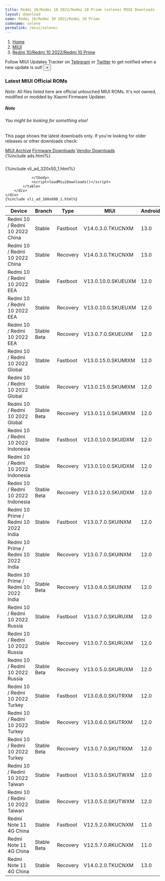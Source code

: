 ```yaml
---
title: Redmi 10/Redmi 10 2022/Redmi 10 Prime (selene) MIUI Downloads
layout: download
name: Redmi 10/Redmi 10 2022/Redmi 10 Prime
codename: selene
permalink: /miui/selene/
---
```

<nav aria-label="breadcrumb">
    <ol class="breadcrumb">
        <li class="breadcrumb-item"><a href="/">Home</a></li>
        <li class="breadcrumb-item"><a href="/miui/">MIUI</a></li>
        <li class="breadcrumb-item active" aria-current="page"><a href="/miui/selene/">Redmi 10/Redmi 10 2022/Redmi 10 Prime</a></li>
    </ol>
</nav>
<div class="alert alert-primary alert-dismissible fade show" role="alert">
    Follow MIUI Updates Tracker on <a href="https://t.me/MIUIUpdatesTracker" class="alert-link">Telegram</a>
     or <a href="https://twitter.com/MiFwUpdater" class="alert-link">Twitter</a> to get notified when a new update is out!
    <button type="button" class="close" data-dismiss="alert" aria-label="Close">
        <span aria-hidden="true">&times;</span>
    </button>
</div>

### Latest MIUI Official ROMs
*Note*: All files listed here are official untouched MIUI ROMs. It's not owned, modified or modded by Xiaomi Firmware Updater.
<div class="card">
  <div class="card-body">
    <h5 class="card-title">Note</h5>
    <h6 class="card-subtitle mb-2 text-muted">You might be looking for something else!</h6>
    <p class="card-text">This page shows the latest downloads only.
     If you're looking for older releases or other downloads check:</p>
    <a href="/archive/miui/selene/" class="card-link">MIUI Archive</a>
    <a href="/firmware/selene/" class="card-link">Firmware Downloads</a>
    <a href="/vendor/selene/" class="card-link">Vendor Downloads</a>
  </div>
</div>
{%include ads.html%}
<div class="row justify-content-center">
    <div class="col-10">
        <div class="table-responsive-md" style="margin-top: 25px;">
            {%include vli_ad_320x50_1.html%}
            <table id="miui" class="display dt-responsive nowrap compact table table-striped table-hover table-sm">
                <thead class="thead-dark">
                    <tr>
                        <th data-ref="device">Device</th>
                        <th data-ref="branch">Branch</th>
                        <th data-ref="type">Type</th>
                        <th data-ref="miui">MIUI</th>
                        <th data-ref="android">Android</th>
                        <th data-ref="size">Size</th>
                        <th data-ref="size">Date</th>
                        <th data-ref="link">Link</th>
                    </tr>
                </thead>
                <tbody>
                <tr><td>Redmi 10 / Redmi 10 2022 China</td><td>Stable</td><td>Fastboot</td><td>V14.0.3.0.TKUCNXM</td><td>13.0</td><td>5.4 GB</td><td>2023-05-31</td><td><a href="/miui/selene/stable/V14.0.3.0.TKUCNXM/">Download</a></td></tr>
<tr><td>Redmi 10 / Redmi 10 2022 China</td><td>Stable</td><td>Recovery</td><td>V14.0.3.0.TKUCNXM</td><td>13.0</td><td>4.1 GB</td><td>2023-06-06</td><td><a href="/miui/selene/stable/V14.0.3.0.TKUCNXM/">Download</a></td></tr>
<tr><td>Redmi 10 / Redmi 10 2022 EEA</td><td>Stable</td><td>Fastboot</td><td>V13.0.10.0.SKUEUXM</td><td>12.0</td><td>5.9 GB</td><td>2023-03-21</td><td><a href="/miui/selene/stable/V13.0.10.0.SKUEUXM/">Download</a></td></tr>
<tr><td>Redmi 10 / Redmi 10 2022 EEA</td><td>Stable</td><td>Recovery</td><td>V13.0.10.0.SKUEUXM</td><td>12.0</td><td>3.0 GB</td><td>2023-03-24</td><td><a href="/miui/selene/stable/V13.0.10.0.SKUEUXM/">Download</a></td></tr>
<tr><td>Redmi 10 / Redmi 10 2022 EEA</td><td>Stable Beta</td><td>Recovery</td><td>V13.0.7.0.SKUEUXM</td><td>12.0</td><td>3.0 GB</td><td>2023-02-22</td><td><a href="/miui/selene/stable beta/V13.0.7.0.SKUEUXM/">Download</a></td></tr>
<tr><td>Redmi 10 / Redmi 10 2022 Global</td><td>Stable</td><td>Fastboot</td><td>V13.0.15.0.SKUMIXM</td><td>12.0</td><td>6.1 GB</td><td>2023-03-20</td><td><a href="/miui/selene/stable/V13.0.15.0.SKUMIXM/">Download</a></td></tr>
<tr><td>Redmi 10 / Redmi 10 2022 Global</td><td>Stable</td><td>Recovery</td><td>V13.0.15.0.SKUMIXM</td><td>12.0</td><td>3.0 GB</td><td>2023-03-25</td><td><a href="/miui/selene/stable/V13.0.15.0.SKUMIXM/">Download</a></td></tr>
<tr><td>Redmi 10 / Redmi 10 2022 Global</td><td>Stable Beta</td><td>Recovery</td><td>V13.0.11.0.SKUMIXM</td><td>12.0</td><td>3.0 GB</td><td>2023-03-09</td><td><a href="/miui/selene/stable beta/V13.0.11.0.SKUMIXM/">Download</a></td></tr>
<tr><td>Redmi 10 / Redmi 10 2022 Indonesia</td><td>Stable</td><td>Fastboot</td><td>V13.0.10.0.SKUIDXM</td><td>12.0</td><td>5.4 GB</td><td>2023-03-21</td><td><a href="/miui/selene/stable/V13.0.10.0.SKUIDXM/">Download</a></td></tr>
<tr><td>Redmi 10 / Redmi 10 2022 Indonesia</td><td>Stable</td><td>Recovery</td><td>V13.0.10.0.SKUIDXM</td><td>12.0</td><td>3.0 GB</td><td>2023-03-27</td><td><a href="/miui/selene/stable/V13.0.10.0.SKUIDXM/">Download</a></td></tr>
<tr><td>Redmi 10 / Redmi 10 2022 Indonesia</td><td>Stable Beta</td><td>Recovery</td><td>V13.0.12.0.SKUIDXM</td><td>12.0</td><td>3.0 GB</td><td>2023-06-15</td><td><a href="/miui/selene/stable beta/V13.0.12.0.SKUIDXM/">Download</a></td></tr>
<tr><td>Redmi 10 Prime / Redmi 10 2022 India</td><td>Stable</td><td>Fastboot</td><td>V13.0.7.0.SKUINXM</td><td>12.0</td><td>4.5 GB</td><td>2023-04-10</td><td><a href="/miui/selene/stable/V13.0.7.0.SKUINXM/">Download</a></td></tr>
<tr><td>Redmi 10 Prime / Redmi 10 2022 India</td><td>Stable</td><td>Recovery</td><td>V13.0.7.0.SKUINXM</td><td>12.0</td><td>2.9 GB</td><td>2023-04-23</td><td><a href="/miui/selene/stable/V13.0.7.0.SKUINXM/">Download</a></td></tr>
<tr><td>Redmi 10 Prime / Redmi 10 2022 India</td><td>Stable Beta</td><td>Recovery</td><td>V13.0.6.0.SKUINXM</td><td>12.0</td><td>2.9 GB</td><td>2023-04-19</td><td><a href="/miui/selene/stable beta/V13.0.6.0.SKUINXM/">Download</a></td></tr>
<tr><td>Redmi 10 / Redmi 10 2022 Russia</td><td>Stable</td><td>Fastboot</td><td>V13.0.7.0.SKURUXM</td><td>12.0</td><td>5.5 GB</td><td>2023-05-15</td><td><a href="/miui/selene/stable/V13.0.7.0.SKURUXM/">Download</a></td></tr>
<tr><td>Redmi 10 / Redmi 10 2022 Russia</td><td>Stable</td><td>Recovery</td><td>V13.0.7.0.SKURUXM</td><td>12.0</td><td>3.0 GB</td><td>2023-06-02</td><td><a href="/miui/selene/stable/V13.0.7.0.SKURUXM/">Download</a></td></tr>
<tr><td>Redmi 10 / Redmi 10 2022 Russia</td><td>Stable Beta</td><td>Recovery</td><td>V13.0.5.0.SKURUXM</td><td>12.0</td><td>3.0 GB</td><td>2023-03-09</td><td><a href="/miui/selene/stable beta/V13.0.5.0.SKURUXM/">Download</a></td></tr>
<tr><td>Redmi 10 / Redmi 10 2022 Turkey</td><td>Stable</td><td>Fastboot</td><td>V13.0.6.0.SKUTRXM</td><td>12.0</td><td>5.4 GB</td><td>2023-03-20</td><td><a href="/miui/selene/stable/V13.0.6.0.SKUTRXM/">Download</a></td></tr>
<tr><td>Redmi 10 / Redmi 10 2022 Turkey</td><td>Stable</td><td>Recovery</td><td>V13.0.6.0.SKUTRXM</td><td>12.0</td><td>3.0 GB</td><td>2023-03-25</td><td><a href="/miui/selene/stable/V13.0.6.0.SKUTRXM/">Download</a></td></tr>
<tr><td>Redmi 10 / Redmi 10 2022 Turkey</td><td>Stable Beta</td><td>Recovery</td><td>V13.0.7.0.SKUTRXM</td><td>12.0</td><td>2.9 GB</td><td>2023-06-13</td><td><a href="/miui/selene/stable beta/V13.0.7.0.SKUTRXM/">Download</a></td></tr>
<tr><td>Redmi 10 / Redmi 10 2022 Taiwan</td><td>Stable</td><td>Fastboot</td><td>V13.0.5.0.SKUTWXM</td><td>12.0</td><td>4.7 GB</td><td>2023-02-21</td><td><a href="/miui/selene/stable/V13.0.5.0.SKUTWXM/">Download</a></td></tr>
<tr><td>Redmi 10 / Redmi 10 2022 Taiwan</td><td>Stable</td><td>Recovery</td><td>V13.0.5.0.SKUTWXM</td><td>12.0</td><td>2.9 GB</td><td>2023-02-28</td><td><a href="/miui/selene/stable/V13.0.5.0.SKUTWXM/">Download</a></td></tr>
<tr><td>Redmi Note 11 4G China</td><td>Stable</td><td>Fastboot</td><td>V12.5.2.0.RKUCNXM</td><td>11.0</td><td>4.6 GB</td><td>2021-11-26</td><td><a href="/miui/selenes/stable/V12.5.2.0.RKUCNXM/">Download</a></td></tr>
<tr><td>Redmi Note 11 4G China</td><td>Stable Beta</td><td>Recovery</td><td>V12.5.7.0.RKUCNXM</td><td>11.0</td><td>3.2 GB</td><td>2022-01-22</td><td><a href="/miui/selenes/stable beta/V12.5.7.0.RKUCNXM/">Download</a></td></tr>
<tr><td>Redmi Note 11 4G China</td><td>Stable</td><td>Recovery</td><td>V14.0.2.0.TKUCNXM</td><td>13.0</td><td>4.2 GB</td><td>2023-05-16</td><td><a href="/miui/selenes/stable/V14.0.2.0.TKUCNXM/">Download</a></td></tr>

                </tbody>
                <script>loadMiuiDownloads()</script>
            </table>
        </div>
    </div>
    {%include vli_ad_160x600_1.html%}
</div>
